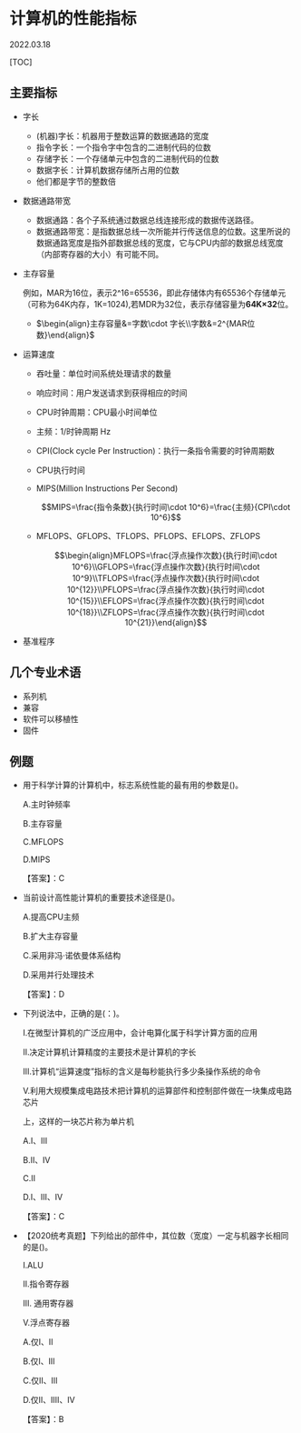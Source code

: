 # 计算机的性能指标
2022.03.18

[TOC]

## 主要指标

* 字长

  * (机器)字长：机器用于整数运算的数据通路的宽度
  * 指令字长：一个指令字中包含的二进制代码的位数
  * 存储字长：一个存储单元中包含的二进制代码的位数
  * 数据字长：计算机数据存储所占用的位数
  * 他们都是字节的整数倍

* 数据通路带宽

  * 数据通路：各个子系统通过数据总线连接形成的数据传送路径。
  * 数据通路带宽：是指数据总线一次所能并行传送信息的位数。这里所说的数据通路宽度是指外部数据总线的宽度，它与CPU内部的数据总线宽度（内部寄存器的大小）有可能不同。

* 主存容量

  例如，MAR为16位，表示2^16=65536，即此存储体内有65536个存储单元（可称为64K内存，1K=1024),若MDR为32位，表示存储容量为**64K×32**位。

  * $\begin{align}主存容量&=字数\cdot 字长\\字数&=2^{MAR位数}\end{align}$

* 运算速度

  * 吞吐量：单位时间系统处理请求的数量

  * 响应时间：用户发送请求到获得相应的时间

  * CPU时钟周期：CPU最小时间单位

  * 主频：1/时钟周期 Hz

  * CPI(Clock cycle Per Instruction)：执行一条指令需要的时钟周期数

  * CPU执行时间

  * MIPS(Million Instructions Per Second)

    $$MIPS=\frac{指令条数}{执行时间\cdot 10^6}=\frac{主频}{CPI\cdot 10^6}$$

  * MFLOPS、GFLOPS、TFLOPS、PFLOPS、EFLOPS、ZFLOPS

    $$\begin{align}MFLOPS=\frac{浮点操作次数}{执行时间\cdot 10^6}\\GFLOPS=\frac{浮点操作次数}{执行时间\cdot 10^9}\\TFLOPS=\frac{浮点操作次数}{执行时间\cdot 10^{12}}\\PFLOPS=\frac{浮点操作次数}{执行时间\cdot 10^{15}}\\EFLOPS=\frac{浮点操作次数}{执行时间\cdot 10^{18}}\\ZFLOPS=\frac{浮点操作次数}{执行时间\cdot 10^{21}}\end{align}$$

* 基准程序

## 几个专业术语

* 系列机
* 兼容
* 软件可以移植性
* 固件

## 例题

* 用于科学计算的计算机中，标志系统性能的最有用的参数是()。

  A.主时钟频率

  B.主存容量

  C.MFLOPS

  D.MIPS

  【答案】：C

* 当前设计高性能计算机的重要技术途径是()。

  A.提高CPU主频

  B.扩大主存容量

  C.采用非冯·诺依曼体系结构

  D.采用并行处理技术

  【答案】：D

* 下列说法中，正确的是(：)。

  I.在微型计算机的广泛应用中，会计电算化属于科学计算方面的应用

  Ⅱ.决定计算机计算精度的主要技术是计算机的字长

  Ⅲ.计算机“运算速度”指标的含义是每秒能执行多少条操作系统的命令

  V.利用大规模集成电路技术把计算机的运算部件和控制部件做在一块集成电路芯片

  上，这样的一块芯片称为单片机

  A.I、III

  B.II、IV

  C.II

  D.I、III、IV

  【答案】：C

* 【2020统考真题】下列给出的部件中，其位数（宽度）一定与机器字长相同的是()。

  I.ALU

  Ⅱ.指令寄存器

  III. 通用寄存器

  V.浮点寄存器

  A.仅I、II

  B.仅I、III

  C.仅II、III

  D.仅II、IⅢ、IV

  【答案】：B